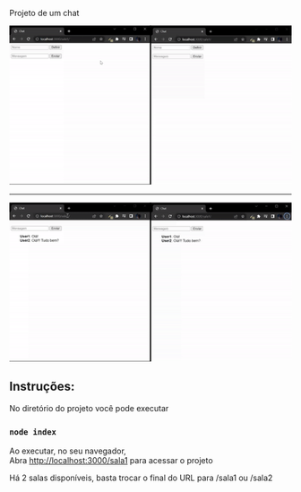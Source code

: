 Projeto de um chat

<img src="/public/preview/preview1.gif">
<hr />
<img src="/public/preview/preview2.gif">

<h2>Instruções:</h2>

No diretório do projeto você pode executar

### `node index`

Ao executar, no seu navegador,\
Abra [http://localhost:3000/sala1](http://localhost:3000/sala1) para acessar o projeto

Há 2 salas disponíveis, basta trocar o final do URL para /sala1 ou /sala2
